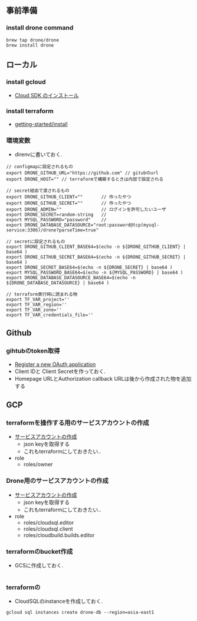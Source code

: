 ## 事前準備
### install drone command
```
brew tap drone/drone
brew install drone
```

## ローカル
### install gcloud
+ [Cloud SDK のインストール](https://cloud.google.com/sdk/downloads?hl=ja)

### install terraform
+ [getting-started/install](https://www.terraform.io/intro/getting-started/install.html)

### 環境変数
+ direnvに書いておく.
```
// configmapに設定されるもの
export DRONE_GITHUB_URL="https://github.com" // gitubのurl
export DRONE_HOST="" // terraformで構築するときは内部で設定される

// secret経由で渡されるもの
export DRONE_GITHUB_CLIENT=""       // 作ったやつ
export DRONE_GITHUB_SECRET=""       // 作ったやつ
export DRONE_ADMIN=""               // ログインを許可したいユーザ
export DRONE_SECRET=random-string   // 
export MYSQL_PASSWORD="password"    // 
export DRONE_DATABASE_DATASOURCE="root:password@tcp(mysql-service:3306)/drone?parseTime=true"

// secretに設定されるもの
export DRONE_GITHUB_CLIENT_BASE64=$(echo -n ${DRONE_GITHUB_CLIENT} | base64 )
export DRONE_GITHUB_SECRET_BASE64=$(echo -n ${DRONE_GITHUB_SECRET} | base64 )
export DRONE_SECRET_BASE64=$(echo -n ${DRONE_SECRET} | base64 )
export MYSQL_PASSWORD_BASE64=$(echo -n ${MYSQL_PASSWORD} | base64 )
export DRONE_DATABASE_DATASOURCE_BASE64=$(echo -n ${DRONE_DATABASE_DATASOURCE} | base64 )

// terraform実行時に読まれる物
export TF_VAR_project=''
export TF_VAR_region=''
export TF_VAR_zone=''
export TF_VAR_credentials_file=''
```

## Github
### gihtubのtoken取得
+ [Register a new OAuth application](https://github.com/settings/applications/new)
+ Client IDと Client Secretを作っておく.
+ Homepage URLとAuthorization callback URLは後から作成された物を追加する

## GCP
### terraformを操作する用のサービスアカウントの作成
+ [サービスアカウントの作成 ](docs/gcloud-iam.md)
  + json keyを取得する
  + これもterraformにしておきたい..
+ role
  + roles/owner

### Drone用のサービスアカウントの作成
+ [サービスアカウントの作成 ](docs/gcloud-iam.md)
  + json keyを取得する
  + これもterraformにしておきたい..
+ role
  + roles/cloudsql.editor
  + roles/cloudsql.client
  + roles/cloudbuild.builds.editor

### terraformのbucket作成
+ GCSに作成しておく.
```
```

### terraformの
+ CloudSQLのinstanceを作成しておく.
```
gcloud sql instances create drone-db --region=asia-east1
```





